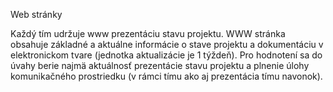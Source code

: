 Web stránky

Každý tím udržuje www prezentáciu stavu projektu. WWW stránka obsahuje základné a aktuálne informácie o stave projektu a dokumentáciu v elektronickom tvare (jednotka aktualizácie je 1 týždeň). Pro hodnotení sa do úvahy berie najmä aktuálnosť prezentácie stavu projektu a plnenie úlohy komunikačného prostriedku (v rámci tímu ako aj prezentácia tímu navonok).
